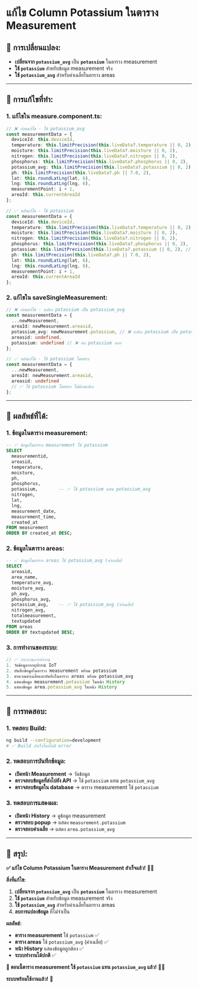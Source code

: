 # แก้ไข Column Potassium ในตาราง Measurement

## 🎯 **การเปลี่ยนแปลง:**
- **เปลี่ยนจาก `potassium_avg`** เป็น **`potassium`** ในตาราง measurement
- **ใช้ `potassium`** สำหรับข้อมูล measurement จริง
- **ใช้ `potassium_avg`** สำหรับค่าเฉลี่ยในตาราง areas

---

## 🔧 **การแก้ไขที่ทำ:**

### **1. แก้ไขใน measure.component.ts:**
```typescript
// ❌ ก่อนแก้ไข - ใช้ potassium_avg
const measurementData = {
  deviceId: this.deviceId,
  temperature: this.limitPrecision(this.liveData?.temperature || 0, 2),
  moisture: this.limitPrecision(this.liveData?.moisture || 0, 2),
  nitrogen: this.limitPrecision(this.liveData?.nitrogen || 0, 2),
  phosphorus: this.limitPrecision(this.liveData?.phosphorus || 0, 2),
  potassium_avg: this.limitPrecision(this.liveData?.potassium || 0, 2), // ❌ ใช้ potassium_avg
  ph: this.limitPrecision(this.liveData?.ph || 7.0, 2),
  lat: this.roundLatLng(lat, 6),
  lng: this.roundLatLng(lng, 6),
  measurementPoint: i + 1,
  areaId: this.currentAreaId
};

// ✅ หลังแก้ไข - ใช้ potassium
const measurementData = {
  deviceId: this.deviceId,
  temperature: this.limitPrecision(this.liveData?.temperature || 0, 2),
  moisture: this.limitPrecision(this.liveData?.moisture || 0, 2),
  nitrogen: this.limitPrecision(this.liveData?.nitrogen || 0, 2),
  phosphorus: this.limitPrecision(this.liveData?.phosphorus || 0, 2),
  potassium: this.limitPrecision(this.liveData?.potassium || 0, 2), // ✅ ใช้ potassium
  ph: this.limitPrecision(this.liveData?.ph || 7.0, 2),
  lat: this.roundLatLng(lat, 6),
  lng: this.roundLatLng(lng, 6),
  measurementPoint: i + 1,
  areaId: this.currentAreaId
};
```

### **2. แก้ไขใน saveSingleMeasurement:**
```typescript
// ❌ ก่อนแก้ไข - แปลง potassium เป็น potassium_avg
const measurementData = {
  ...newMeasurement,
  areaId: newMeasurement.areasid,
  potassium_avg: newMeasurement.potassium, // ❌ แปลง potassium เป็น potassium_avg
  areasid: undefined,
  potassium: undefined // ❌ ลบ potassium ออก
};

// ✅ หลังแก้ไข - ใช้ potassium โดยตรง
const measurementData = {
  ...newMeasurement,
  areaId: newMeasurement.areasid,
  areasid: undefined
  // ✅ ใช้ potassium โดยตรง ไม่ต้องแปลง
};
```

---

## 🚀 **ผลลัพธ์ที่ได้:**

### **1. ข้อมูลในตาราง measurement:**
```sql
-- ✅ ข้อมูลในตาราง measurement ใช้ potassium
SELECT 
  measurementid,
  areasid,
  temperature,
  moisture,
  ph,
  phosphorus,
  potassium,        -- ✅ ใช้ potassium แทน potassium_avg
  nitrogen,
  lat,
  lng,
  measurement_date,
  measurement_time,
  created_at
FROM measurement 
ORDER BY created_at DESC;
```

### **2. ข้อมูลในตาราง areas:**
```sql
-- ✅ ข้อมูลในตาราง areas ใช้ potassium_avg (ค่าเฉลี่ย)
SELECT 
  areasid,
  area_name,
  temperature_avg,
  moisture_avg,
  ph_avg,
  phosphorus_avg,
  potassium_avg,    -- ✅ ใช้ potassium_avg (ค่าเฉลี่ย)
  nitrogen_avg,
  totalmeasurement,
  textupdated
FROM areas 
ORDER BY textupdated DESC;
```

### **3. การทำงานของระบบ:**
```typescript
// ✅ กระบวนการทำงาน
1. วัดข้อมูลจากอุปกรณ์ IoT
2. บันทึกข้อมูลในตาราง measurement พร้อม potassium
3. คำนวณค่าเฉลี่ยและบันทึกในตาราง areas พร้อม potassium_avg
4. แสดงข้อมูล measurement.potassium ในหน้า History
5. แสดงข้อมูล area.potassium_avg ในหน้า History
```

---

## 🧪 **การทดสอบ:**

### **1. ทดสอบ Build:**
```bash
ng build --configuration=development
# ✅ Build สำเร็จโดยไม่มี error
```

### **2. ทดสอบการบันทึกข้อมูล:**
- **เปิดหน้า Measurement** → วัดข้อมูล
- **ตรวจสอบข้อมูลที่ส่งไปยัง API** → ใช้ `potassium` แทน `potassium_avg`
- **ตรวจสอบข้อมูลใน database** → ตาราง measurement ใช้ `potassium`

### **3. ทดสอบการแสดงผล:**
- **เปิดหน้า History** → ดูข้อมูล measurement
- **ตรวจสอบ popup** → แสดง `measurement.potassium`
- **ตรวจสอบค่าเฉลี่ย** → แสดง `area.potassium_avg`

---

## 🎯 **สรุป:**

**✅ แก้ไข Column Potassium ในตาราง Measurement สำเร็จแล้ว!** 🌱✨

**สิ่งที่แก้ไข:**
1. **เปลี่ยนจาก `potassium_avg`** เป็น **`potassium`** ในตาราง measurement
2. **ใช้ `potassium`** สำหรับข้อมูล measurement จริง
3. **ใช้ `potassium_avg`** สำหรับค่าเฉลี่ยในตาราง areas
4. **ลบการแปลงข้อมูล** ที่ไม่จำเป็น

**ผลลัพธ์:**
- **ตาราง measurement** ใช้ `potassium` ✅
- **ตาราง areas** ใช้ `potassium_avg` (ค่าเฉลี่ย) ✅
- **หน้า History** แสดงข้อมูลถูกต้อง ✅
- **ระบบทำงานได้ปกติ** ✅

**🎯 ตอนนี้ตาราง measurement ใช้ `potassium` แทน `potassium_avg` แล้ว!** 🚀✨

**ระบบพร้อมใช้งานแล้ว!** 🎉
